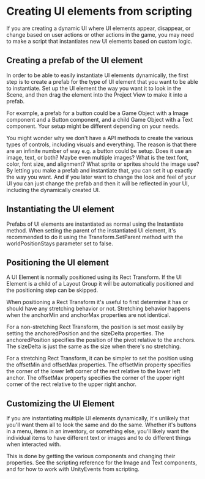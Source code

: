 # Creating UI elements from scripting

If you are creating a dynamic UI where UI elements appear, disappear, or change based on user actions or other actions
in the game, you may need to make a script that instantiates new UI elements based on custom logic.

## Creating a prefab of the UI element

In order to be able to easily instantiate UI elements dynamically, the first step is to create a prefab for the type of
UI element that you want to be able to instantiate. Set up the UI element the way you want it to look in the Scene, and
then drag the element into the Project View to make it into a prefab.

For example, a prefab for a button could be a Game Object with a Image component and a Button component, and a child
Game Object with a Text component. Your setup might be different depending on your needs.

You might wonder why we don't have a API methods to create the various types of controls, including visuals and
everything. The reason is that there are an infinite number of way e.g. a button could be setup. Does it use an image,
text, or both? Maybe even multiple images? What is the text font, color, font size, and alignment? What sprite or
sprites should the image use? By letting you make a prefab and instantiate that, you can set it up exactly the way you
want. And if you later want to change the look and feel of your UI you can just change the prefab and then it will be
reflected in your UI, including the dynamically created UI.

## Instantiating the UI element

Prefabs of UI elements are instantiated as normal using the Instantiate method. When setting the parent of the
instantiated UI element, it's recommended to do it using the Transform.SetParent method with the worldPositionStays
parameter set to false.

## Positioning the UI element

A UI Element is normally positioned using its Rect Transform. If the UI Element is a child of a Layout Group it will be
automatically positioned and the positioning step can be skipped.

When positioning a Rect Transform it's useful to first determine it has or should have any stretching behavior or not.
Stretching behavior happens when the anchorMin and anchorMax properties are not identical.

For a non-stretching Rect Transform, the position is set most easily by setting the anchoredPosition and the sizeDelta
properties. The anchoredPosition specifies the position of the pivot relative to the anchors. The sizeDelta is just the
same as the size when there's no stretching.

For a stretching Rect Transform, it can be simpler to set the position using the offsetMin and offsetMax properties. The
offsetMin property specifies the corner of the lower left corner of the rect relative to the lower left anchor. The
offsetMax property specifies the corner of the upper right corner of the rect relative to the upper right anchor.

## Customizing the UI Element

If you are instantiating multiple UI elements dynamically, it's unlikely that you'll want them all to look the same and
do the same. Whether it's buttons in a menu, items in an inventory, or something else, you'll likely want the individual
items to have different text or images and to do different things when interacted with.

This is done by getting the various components and changing their properties. See the scripting reference for the Image
and Text components, and for how to work with UnityEvents from scripting.
